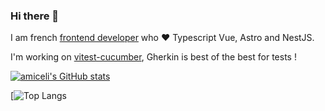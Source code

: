 ### Hi there 👋

I am french [frontend developer](https://miceli.click) who ❤ Typescript Vue, Astro and NestJS.

I'm working on [vitest-cucumber](https://github.com/amiceli/vitest-cucumber), Gherkin is best of the best for tests !

[![amiceli's GitHub stats](https://github-readme-stats.miceli.click/?username=amiceli&theme=cobalt&rank_icon=github)](https://github.com/amiceli?tab=repositories)


[![Top Langs](https://github-readme-stats.miceli.click/top-langs/?username=amiceli&hide=PHP,Blade,MDX&theme=cobalt&langs_count=4)

